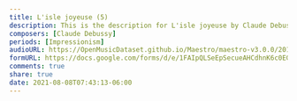 ```yaml
---
title: L'isle joyeuse (5)
description: This is the description for L'isle joyeuse by Claude Debussy
composers: [Claude Debussy]
periods: [Impressionism]
audioURL: https://OpenMusicDataset.github.io/Maestro/maestro-v3.0.0/2017/MIDI-Unprocessed_071_PIANO071_MID--AUDIO-split_07-08-17_Piano-e_1-04_wav--4.midi
formURL: https://docs.google.com/forms/d/e/1FAIpQLSeEpSecueAHCdhnK6c0EGXgGfzep1MMlvrNQhCv7Vy40yR1EA/viewform
comments: true
share: true
date: 2021-08-08T07:43:13-06:00
---
```

